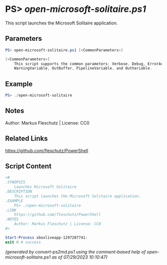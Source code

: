 PS> *open-microsoft-solitaire.ps1*
====================

This script launches the Microsoft Solitaire application.

Parameters
----------
```powershell
PS> open-microsoft-solitaire.ps1 [<CommonParameters>]

[<CommonParameters>]
    This script supports the common parameters: Verbose, Debug, ErrorAction, ErrorVariable, WarningAction, 
    WarningVariable, OutBuffer, PipelineVariable, and OutVariable.
```

Example
-------
```powershell
PS> ./open-microsoft-solitaire

```

Notes
-----
Author: Markus Fleschutz | License: CC0

Related Links
-------------
https://github.com/fleschutz/PowerShell

Script Content
--------------
```powershell
<#
.SYNOPSIS
	Launches Microsoft Solitaire 
.DESCRIPTION
	This script launches the Microsoft Solitaire application.
.EXAMPLE
	PS> ./open-microsoft-solitaire
.LINK
	https://github.com/fleschutz/PowerShell
.NOTES
	Author: Markus Fleschutz | License: CC0
#>

Start-Process xboxliveapp-1297287741:
exit 0 # success
```

*(generated by convert-ps2md.ps1 using the comment-based help of open-microsoft-solitaire.ps1 as of 07/29/2023 10:10:47)*
